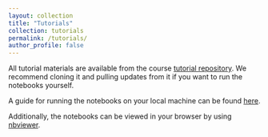 ```yaml
---
layout: collection
title: "Tutorials"
collection: tutorials
permalink: /tutorials/
author_profile: false
---
```


All tutorial materials are available from the course
[tutorial repository](https://github.com/vistalab-technion/cs236860-tutorials). We
recommend cloning it and pulling updates from it if you want to run the notebooks yourself.

A guide for running the notebooks on your local machine can be found [here](working-locally).

Additionally, the notebooks can be viewed in your browser by using
[nbviewer](https://nbviewer.jupyter.org/github/vistalab-technion/cs236860-tutorials/tree/master/).

